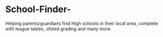 # School-Finder-
Helping parents/guardians find High schools in their local area, complete with league tables, ofsted grading and many more.
